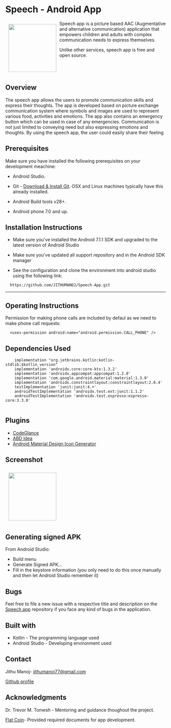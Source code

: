 
# Speech - Android App




<img src="https://user-images.githubusercontent.com/59398434/115166214-f4021500-a07f-11eb-8469-e44e85b4fb4b.jpeg" align="left"
width="150" hspace="10" vspace="10">



 Speech app is a picture based AAC (Augmentative and alternative communication) application that empowers children and adults with complex communication needs to express           themselves.


 Unlike other services, speech app is free and open source.
 <br/>
 <br/>
 <br/>
 <br/>
 


## Overview
The speech app allows the users to promote communication skills and express their thoughts. The app is developed based on picture exchange communication system where symbols and images are used to represent various food, activities and emotions. The app also contains an emergency button which can be used in case of any emergencies. Communication is not just limited to conveying need but also expressing emotions and thoughts. By using the speech app, the user could easily share their feeling


## Prerequisites

Make sure you have installed the following prerequisites on your development meachine:

* Android Studio. 

* Git - [Download & Install Git](https://git-scm.com/downloads). OSX and Linux machines     typically have this already installed.

* Android Build tools v28+.

* Android phone 7.0 and up.




## Installation Instructions

* Make sure you've installed the Android 7.1.1 SDK and upgraded to the latest version of Android Studio

* Make sure you've updated all support repository and in the Android SDK manager

* See the configuration and clone the environment into android studio using the following link:

   

```
  https://github.com/JITHUMANOJ/Speech-App.git

```


------------

## Operating Instructions

Permission for making phone calls are included by defaul as we need to make phone call requests:

```
  <uses-permission android:name="android.permission.CALL_PHONE" />

```



## Dependencies Used


```
    implementation "org.jetbrains.kotlin:kotlin-stdlib:$kotlin_version"
    implementation 'androidx.core:core-ktx:1.3.2'
    implementation 'androidx.appcompat:appcompat:1.2.0'
    implementation 'com.google.android.material:material:1.3.0'
    implementation 'androidx.constraintlayout:constraintlayout:2.0.4'
    testImplementation 'junit:junit:4.+'
    androidTestImplementation 'androidx.test.ext:junit:1.1.2'
    androidTestImplementation 'androidx.test.espresso:espresso-core:3.3.0'
    
```

## Plugins

* [CodeGlance](https://plugins.jetbrains.com/plugin/7275-codeglance)
* [ABD Idea](https://plugins.jetbrains.com/plugin/7380-adb-idea)
* [Android Material Design Icon Generator](https://plugins.jetbrains.com/plugin/7647-android-material-design-icon-generator/)


## Screenshot

<img src="https://user-images.githubusercontent.com/59398434/115180027-a4811080-a0a2-11eb-936b-67fb02fc8d41.gif" 
width="150" hspace="10" vspace="10"/>


## Generating signed APK
From Android Studio:

* Build menu 
* Generate Signed APK...
* Fill in the keystore information (you only need to do this once manually and then let Android Studio remember it)



## Bugs

Feel free to file a new issue with a respective title and description on the [Speech app](https://github.com/JITHUMANOJ/Speech-App/issues) repository if you face any kind of bugs in the application.



## Built with

* Kotlin - The programming language used
* Android Studio - Developing environment used


## Contact

Jithu Manoj- jithumanoj77@gmail.com

[Github profile](https://github.com/JITHUMANOJ)

## Acknowledgments

Dr. Trevor M. Tomesh - Mentoring and guidance thoughout the project.

[Flat Coin](https://www.flaticon.com/)- Provided required documents for app development.

